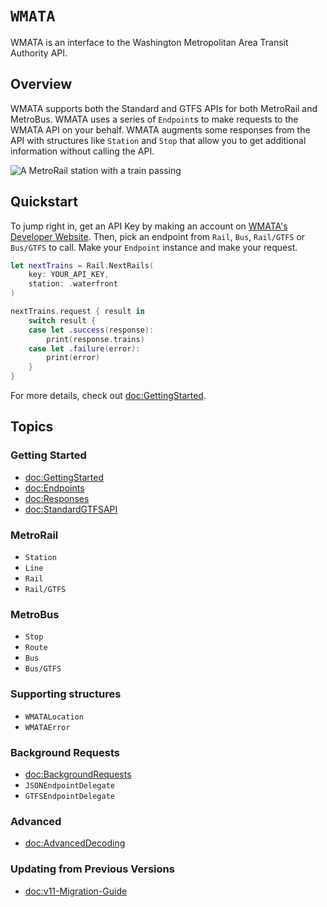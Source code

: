 # ``WMATA``

WMATA is an interface to the Washington Metropolitan Area Transit Authority API.

## Overview

WMATA supports both the Standard and GTFS APIs for both MetroRail and MetroBus. WMATA uses a series of ``Endpoint``s to make requests to the WMATA API on your behalf. WMATA augments some responses from the API with structures like ``Station`` and ``Stop`` that allow you to get additional information without calling the API.

![A MetroRail station with a train passing](center-platforms)

## Quickstart

To jump right in, get an API Key by making an account on [WMATA's Developer Website](https://developer.wmata.com). Then, pick an endpoint from ``Rail``, ``Bus``, ``Rail/GTFS`` or ``Bus/GTFS`` to call. Make your ``Endpoint`` instance and make your request.

```swift
let nextTrains = Rail.NextRails(
    key: YOUR_API_KEY,
    station: .waterfront
)

nextTrains.request { result in 
    switch result {
    case let .success(response):
        print(response.trains)
    case let .failure(error):
        print(error)
    }
}
```

For more details, check out <doc:GettingStarted>.

## Topics

### Getting Started

- <doc:GettingStarted>
- <doc:Endpoints>
- <doc:Responses>
- <doc:StandardGTFSAPI>

### MetroRail

- ``Station``
- ``Line``
- ``Rail``
- ``Rail/GTFS``

### MetroBus

- ``Stop``
- ``Route``
- ``Bus``
- ``Bus/GTFS``

### Supporting structures

- ``WMATALocation``
- ``WMATAError``

### Background Requests

- <doc:BackgroundRequests>
- ``JSONEndpointDelegate``
- ``GTFSEndpointDelegate``

### Advanced

- <doc:AdvancedDecoding>

### Updating from Previous Versions

- <doc:v11-Migration-Guide>

[wmata]: https://developer.wmata.com

